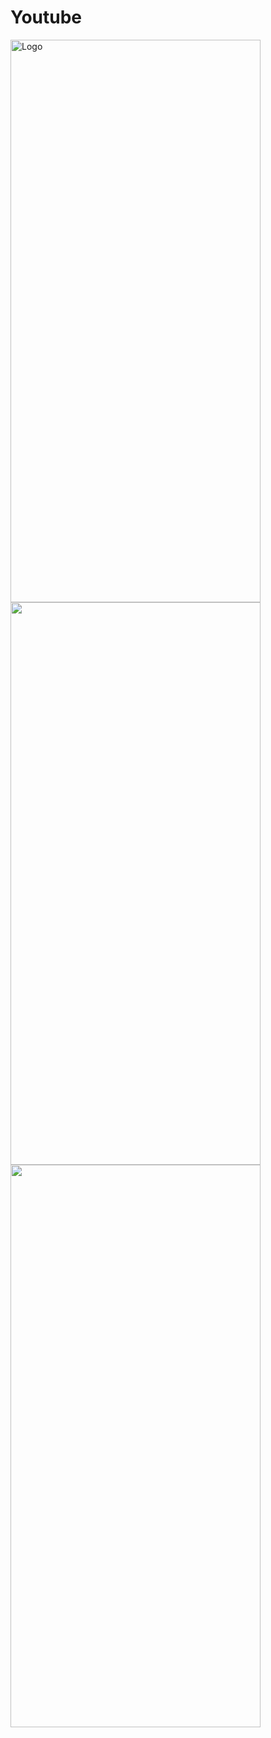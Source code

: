 # Youtube

<img src="https://mohammedshamseerpvofficial.github.io/host-images/image/youtube_home1.jpg" alt="Logo" width="400" height="900"> <img src="https://mohammedshamseerpvofficial.github.io/host-images/image/youtube_home2.jpg" width="400" height="900"/> <img src="https://mohammedshamseerpvofficial.github.io/host-images/image/youtube_home3.jpg" width="400" height="900"/> 






